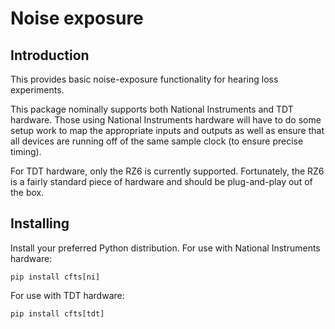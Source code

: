# Noise exposure

## Introduction

This provides basic noise-exposure functionality for hearing loss experiments.

This package nominally supports both National Instruments and TDT hardware.
Those using National Instruments hardware will have to do some setup work to
map the appropriate inputs and outputs as well as ensure that all devices are
running off of the same sample clock (to ensure precise timing).

For TDT hardware, only the RZ6 is currently supported. Fortunately, the RZ6 is a fairly standard piece of hardware and should be plug-and-play out of the box.

## Installing

Install your preferred Python distribution. For use with National Instruments hardware:

    pip install cfts[ni]

For use with TDT hardware:

    pip install cfts[tdt]
